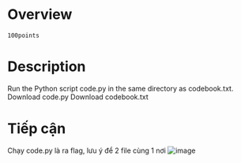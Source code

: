 # Overview #
`100points`

# Description #
Run the Python script code.py in the same directory as codebook.txt.
Download code.py
Download codebook.txt

# Tiếp cận #
Chạy code.py là ra flag, lưu ý để 2 file cùng 1 nơi
![image](https://github.com/zangcinh/PicoCTF_Writeup/assets/173159694/bd93ad04-114b-47fd-beb3-405d52a45b54)
